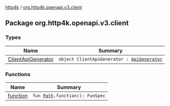 [http4k](../index.md) / [org.http4k.openapi.v3.client](./index.md)

## Package org.http4k.openapi.v3.client

### Types

| Name | Summary |
|---|---|
| [ClientApiGenerator](-client-api-generator/index.md) | `object ClientApiGenerator : `[`ApiGenerator`](../org.http4k.openapi.v3/-api-generator.md) |

### Functions

| Name | Summary |
|---|---|
| [function](function.md) | `fun `[`Path`](../org.http4k.openapi.v3/-path/index.md)`.function(): FunSpec` |
